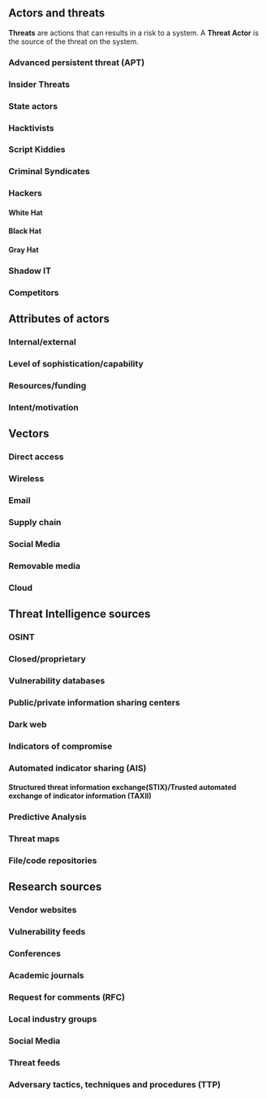 ```toc
```
## Actors and threats
**Threats** are actions that can results in a risk to a system. A **Threat Actor** is the source of the threat on the system.
### Advanced persistent threat (APT)
### Insider Threats
### State actors
### Hacktivists
### Script Kiddies
### Criminal Syndicates
### Hackers
#### White Hat
#### Black Hat
#### Gray Hat
### Shadow IT
### Competitors
## Attributes of actors
### Internal/external
### Level of sophistication/capability
### Resources/funding
### Intent/motivation
## Vectors
### Direct access
### Wireless
### Email
### Supply chain
### Social Media
### Removable media
### Cloud
## Threat Intelligence sources
### OSINT
### Closed/proprietary
### Vulnerability databases
### Public/private information sharing centers
### Dark web
### Indicators of compromise
### Automated indicator sharing (AIS)
#### Structured threat information exchange(STIX)/Trusted automated exchange of indicator information (TAXII)
### Predictive Analysis
### Threat maps
### File/code repositories
## Research sources
### Vendor websites
### Vulnerability feeds
### Conferences
### Academic journals
### Request for comments (RFC)
### Local industry groups
### Social Media
### Threat feeds
### Adversary tactics, techniques and procedures (TTP)